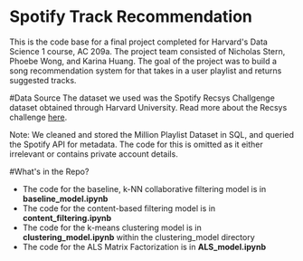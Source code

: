 # Spotify Track Recommendation

This is the code base for a final project completed for Harvard's Data Science 1 course, AC 209a. 
The project team consisted of Nicholas Stern, Phoebe Wong, and Karina Huang. 
The goal of the project was to build a song recommendation system for that takes in a user playlist and returns suggested tracks.

#Data Source
The dataset we used was the Spotify Recsys Challgenge dataset obtained through Harvard University. 
Read more about the Recsys challenge <a href=https://recsys-challenge.spotify.com/>here</a>.

Note: We cleaned and stored the Million Playlist Dataset in SQL, and queried the Spotify API for metadata. 
The code for this is omitted as it either irrelevant or contains private account details.

#What's in the Repo?
* The code for the baseline, k-NN collaborative filtering model is in **baseline_model.ipynb**
* The code for the content-based filtering model is in **content_filtering.ipynb**
* The code for the k-means clustering model is in **clustering_model.ipynb** within the clustering_model directory
* The code for the ALS Matrix Factorization is in **ALS_model.ipynb**

